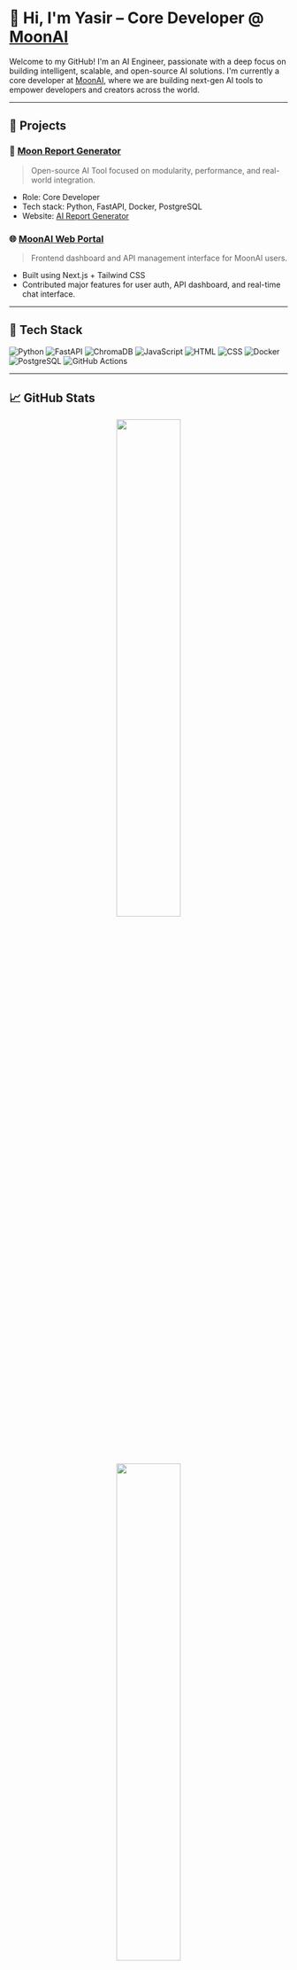 # 🌙 Hi, I'm Yasir – Core Developer @ [MoonAI](https://themoonai.org)

Welcome to my GitHub! I'm an AI Engineer, passionate with a deep focus on building intelligent, scalable, and open-source AI solutions. I'm currently a core developer at [MoonAI](https://yasir13001.github.io/MoonAI_Website/), where we are building next-gen AI tools to empower developers and creators across the world.

---

## 🚀 Projects

### 🧠 [Moon Report Generator](https://themoonai.org)
> Open-source AI Tool focused on modularity, performance, and real-world integration.

- Role: Core Developer
- Tech stack: Python, FastAPI, Docker, PostgreSQL
- Website: [AI Report Generator](https://themoonai.org)

### 🌐 [MoonAI Web Portal]([https://github.com/themoonai/moonai-web](https://yasir13001.github.io/MoonAI_Website/))
> Frontend dashboard and API management interface for MoonAI users.

- Built using Next.js + Tailwind CSS
- Contributed major features for user auth, API dashboard, and real-time chat interface.

---

## 🧰 Tech Stack


![Python](https://img.shields.io/badge/-Python-3776AB?style=flat&logo=python&logoColor=white)
![FastAPI](https://img.shields.io/badge/-FastAPI-009688?style=flat&logo=fastapi&logoColor=white)
![ChromaDB](https://img.shields.io/badge/-ChromaDB-663399?style=flat&logoColor=white)
![JavaScript](https://img.shields.io/badge/-JavaScript-F7DF1E?style=flat&logo=javascript&logoColor=black)
![HTML](https://img.shields.io/badge/-HTML5-E34F26?style=flat&logo=html5&logoColor=white)
![CSS](https://img.shields.io/badge/-CSS3-1572B6?style=flat&logo=css3&logoColor=white)
![Docker](https://img.shields.io/badge/-Docker-2496ED?style=flat&logo=docker&logoColor=white)
![PostgreSQL](https://img.shields.io/badge/-PostgreSQL-336791?style=flat&logo=postgresql&logoColor=white)
![GitHub Actions](https://img.shields.io/badge/-GitHub%20Actions-2088FF?style=flat&logo=github-actions&logoColor=white)

---

## 📈 GitHub Stats

<p align="center">
  <img src="https://github-readme-stats.vercel.app/api?username=yasir13001&show_icons=true&theme=radical" width="48%" />
</p>
<p align="center">
  <img src="https://github-readme-streak-stats.herokuapp.com/?user=yasir13001&theme=radical" width="48%" />
</p>
<p align="center">
  <img src="https://github-readme-stats.vercel.app/api/top-langs/?username=yasir13001&layout=compact&theme=radical" width="48%" />
</p>

---

## 🌍 Let's Connect

- 🌐 Website: [themoonai.org](https://themoonai.org)
- 📫 LinkedIn: in/yasir-khan-13194dt

---

_“Code is the moonlight of logic and the sunlight of vision.”_
